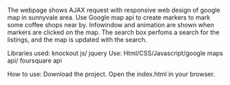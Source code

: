 The webpage shows AJAX request with responsive web design of google map in sunnyvale area. 
Use Google map api to create markers to mark some coffee shops near by.
Infowindow and animation are shown when markers are clicked on the map.
The search box perfoms a search for the listings, and the map is updated with the search.

Libraries used: knockout js/ jquery
Use: Html/CSS/Javascript/google maps api/ foursquare api

How to use:
Download the project. Open the index.html in your browser.
